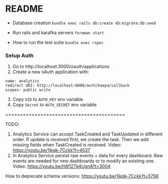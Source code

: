 # README

* Database creation
`bundle exec rails db:create db:migrate:db:seed`

* Run rails and karafka servers
`foreman start`

* How to run the test suite
`bundle exec rspec`

### Setup Auth
1. Go to http://localhost:3000/oauth/applications
2. Create a new oAuth application with:
```
name: analytics
redirect URI: http://localhost:6000/auth/keepa/callback
scopes: public write
```
3. Copy `UID` to `AUTH_KEY` env variable
4. Copy `Secret` to `AUTH_SECRET` env variable

=========================================

TODO:
1. Analytics Service can accept TaskCreated and TaskUpdated in different order. If update is received first, we create the task. Then we add missing fields when TaskCreated is received.
Video: https://youtu.be/1jkqk-7Cckk?t=4537
2. In Analytics Service persist raw events + data for every dashboard. Raw events are needed for new dashboards or to modify an existing one.
Video: https://youtu.be/hW12Tk4UgnA?t=3004

How to deprecate schema versions: https://youtu.be/1jkqk-7Cckk?t=5756
